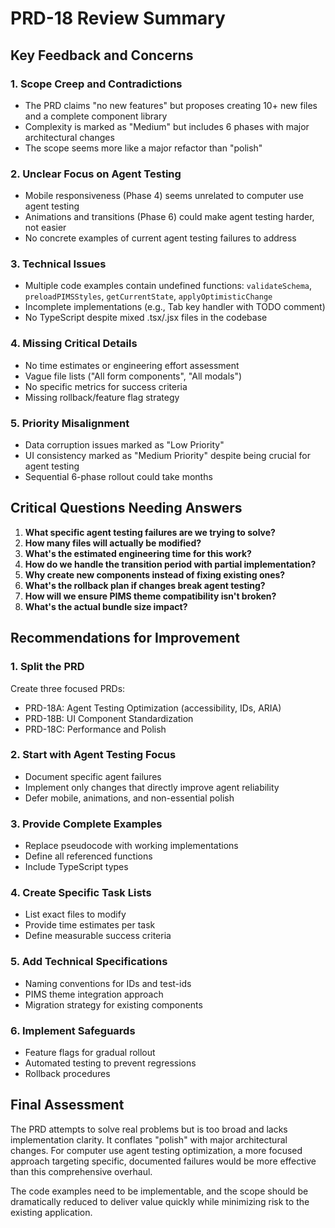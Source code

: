# PRD-18 Review Summary

## Key Feedback and Concerns

### 1. **Scope Creep and Contradictions**
- The PRD claims "no new features" but proposes creating 10+ new files and a complete component library
- Complexity is marked as "Medium" but includes 6 phases with major architectural changes
- The scope seems more like a major refactor than "polish"

### 2. **Unclear Focus on Agent Testing**
- Mobile responsiveness (Phase 4) seems unrelated to computer use agent testing
- Animations and transitions (Phase 6) could make agent testing harder, not easier
- No concrete examples of current agent testing failures to address

### 3. **Technical Issues**
- Multiple code examples contain undefined functions: `validateSchema`, `preloadPIMSStyles`, `getCurrentState`, `applyOptimisticChange`
- Incomplete implementations (e.g., Tab key handler with TODO comment)
- No TypeScript despite mixed .tsx/.jsx files in the codebase

### 4. **Missing Critical Details**
- No time estimates or engineering effort assessment
- Vague file lists ("All form components", "All modals")
- No specific metrics for success criteria
- Missing rollback/feature flag strategy

### 5. **Priority Misalignment**
- Data corruption issues marked as "Low Priority"
- UI consistency marked as "Medium Priority" despite being crucial for agent testing
- Sequential 6-phase rollout could take months

## Critical Questions Needing Answers

1. **What specific agent testing failures are we trying to solve?**
2. **How many files will actually be modified?**
3. **What's the estimated engineering time for this work?**
4. **How do we handle the transition period with partial implementation?**
5. **Why create new components instead of fixing existing ones?**
6. **What's the rollback plan if changes break agent testing?**
7. **How will we ensure PIMS theme compatibility isn't broken?**
8. **What's the actual bundle size impact?**

## Recommendations for Improvement

### 1. **Split the PRD**
Create three focused PRDs:
- PRD-18A: Agent Testing Optimization (accessibility, IDs, ARIA)
- PRD-18B: UI Component Standardization
- PRD-18C: Performance and Polish

### 2. **Start with Agent Testing Focus**
- Document specific agent failures
- Implement only changes that directly improve agent reliability
- Defer mobile, animations, and non-essential polish

### 3. **Provide Complete Examples**
- Replace pseudocode with working implementations
- Define all referenced functions
- Include TypeScript types

### 4. **Create Specific Task Lists**
- List exact files to modify
- Provide time estimates per task
- Define measurable success criteria

### 5. **Add Technical Specifications**
- Naming conventions for IDs and test-ids
- PIMS theme integration approach
- Migration strategy for existing components

### 6. **Implement Safeguards**
- Feature flags for gradual rollout
- Automated testing to prevent regressions
- Rollback procedures

## Final Assessment

The PRD attempts to solve real problems but is too broad and lacks implementation clarity. It conflates "polish" with major architectural changes. For computer use agent testing optimization, a more focused approach targeting specific, documented failures would be more effective than this comprehensive overhaul.

The code examples need to be implementable, and the scope should be dramatically reduced to deliver value quickly while minimizing risk to the existing application.